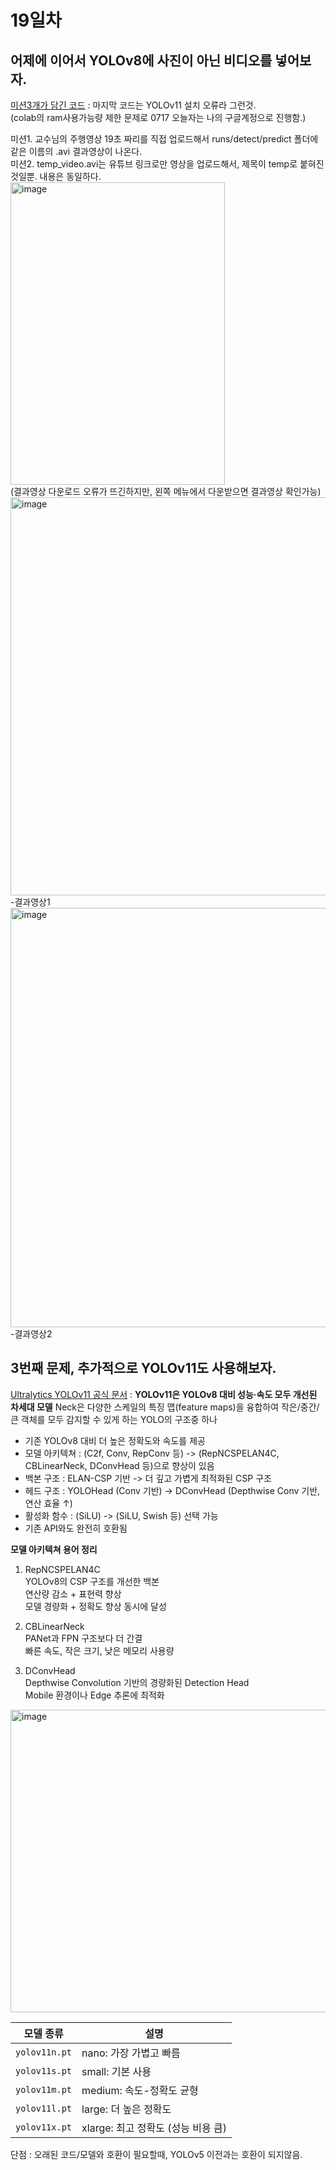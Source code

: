 # 19일차

## 어제에 이어서 YOLOv8에 사진이 아닌 비디오를 넣어보자.
[미션3개가 담긴 코드](0717_YOLOv8_video.ipynb) : 마지막 코드는 YOLOv11 설치 오류라 그런것.<br>
(colab의 ram사용가능량 제한 문제로 0717 오늘자는 나의 구글계정으로 진행함.)<br>

미션1. 교수님의 주행영상 19초 짜리를 직접 업로드해서 runs/detect/predict 폴더에 같은 이름의 .avi 결과영상이 나온다.<br>
미션2. temp_video.avi는 유튜브 링크로만 영상을 업로드해서, 제목이 temp로 붙혀진 것일뿐. 내용은 동일하다.<br>
<img width="343" height="484" alt="image" src="https://github.com/user-attachments/assets/b2ff10f0-33cf-45e7-9dea-c6a0a262f6e7" /><br>
(결과영상 다운로드 오류가 뜨긴하지만, 왼쪽 메뉴에서 다운받으면 결과영상 확인가능)
<img width="1184" height="637" alt="image" src="https://github.com/user-attachments/assets/29ebfc31-da2c-4be6-b8dc-342491c644e8" /><br>
-결과영상1
<img width="1189" height="671" alt="image" src="https://github.com/user-attachments/assets/e1de854d-7df0-4455-9e49-37aba7b0d201" /><br>
-결과영상2

## 3번째 문제, 추가적으로 YOLOv11도 사용해보자.
[Ultralytics YOLOv11 공식 문서](https://docs.ultralytics.com/ko/models/yolo11/) : **YOLOv11은 YOLOv8 대비 성능·속도 모두 개선된 차세대 모델**
Neck은 다양한 스케일의 특징 맵(feature maps)을 융합하여 작은/중간/큰 객체를 모두 감지할 수 있게 하는 YOLO의 구조중 하나<br>

- 기존 YOLOv8 대비 더 높은 정확도와 속도를 제공
- 모델 아키텍쳐 : (C2f, Conv, RepConv 등) -> (RepNCSPELAN4C, CBLinearNeck, DConvHead 등)으로 향상이 있음
- 백본 구조 : ELAN-CSP 기반 ->	더 깊고 가볍게 최적화된 CSP 구조
- 헤드 구조 : YOLOHead (Conv 기반)	-> DConvHead (Depthwise Conv 기반, 연산 효율 ↑)
- 활성화 함수 : (SiLU) -> (SiLU, Swish 등) 선택 가능
- 기존 API와도 완전히 호환됨

**모델 아키텍쳐 용어 정리**
1. RepNCSPELAN4C<br>
YOLOv8의 CSP 구조를 개선한 백본<br>
연산량 감소 + 표현력 향상<br>
모델 경량화 + 정확도 향상 동시에 달성<br>

2. CBLinearNeck<br>
PANet과 FPN 구조보다 더 간결<br>
빠른 속도, 작은 크기, 낮은 메모리 사용량<br>

3. DConvHead<br>
Depthwise Convolution 기반의 경량화된 Detection Head<br>
Mobile 환경이나 Edge 추론에 최적화<br>

<img width="813" height="484" alt="image" src="https://github.com/user-attachments/assets/1adbd9f7-c88c-47ce-b858-29e03341805c" />

| 모델 종류     | 설명                       |
| ------------- | ------------------------ |
| `yolov11n.pt` | nano: 가장 가볍고 빠름          |
| `yolov11s.pt` | small: 기본 사용             |
| `yolov11m.pt` | medium: 속도-정확도 균형        |
| `yolov11l.pt` | large: 더 높은 정확도          |
| `yolov11x.pt` | xlarge: 최고 정확도 (성능 비용 큼) |

단점 : 오래된 코드/모델와 호환이 필요할때, YOLOv5 이전과는 호환이 되지않음.
